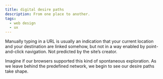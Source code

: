 ```yaml
---
title: digital desire paths
description: From one place to another.
tags:
  - web design
  - ux
---
```

Manually typing in a URL is usually an indication that your current location and your destination are linked somehow, but not in a way enabled by point-and-click navigation. Not predicted by the site’s creator.

Imagine if our browsers supported this kind of spontaneous exploration. As we leave behind the predefined network, we begin to see our desire paths take shape.